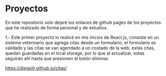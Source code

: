 # Proyectos
En este repositorio solo dejaré los enlaces de github pages de los proyectos que he realizado de forma personal y de estudios.

1.- Este primer proyecto lo realicé en mis inicios de React.js, consiste en un sistema veterinario que agrega citas desde un formulario, el formulario es validado y las citas se van agendado a un costado de la web, estas citas, quedan guardadas en el local storage, por lo que al actualizar, estas seguirán ahi hasta que presionen el botón eliminar.

https://diegoilr.github.io/citas/
